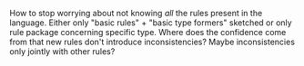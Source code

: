 

How to stop worrying about not knowing *all* the rules present in the language. Either only "basic rules" + "basic type formers" sketched or only rule package concerning specific type. Where does the confidence come from that new rules don't introduce inconsistencies? Maybe inconsistencies only jointly with other rules?